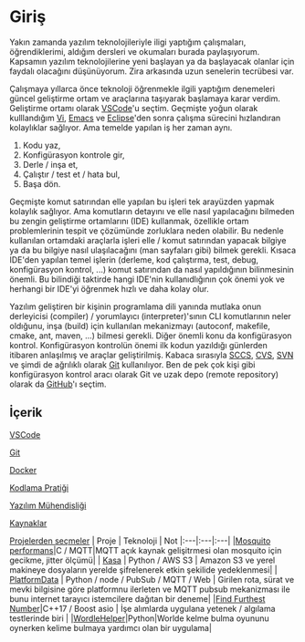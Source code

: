 # Giriş

Yakın zamanda yazılım teknolojileriyle iligi yaptığım çalışmaları, öğrendiklerimi, aldığım dersleri ve okumaları burada paylaşıyorum. Kapsamın yazılım teknolojilerine yeni başlayan ya da başlayacak olanlar için faydalı olacağını düşünüyorum. Zira arkasında uzun senelerin tecrübesi var.

Çalışmaya yıllarca önce teknoloji öğrenmekle ilgili yaptığım denemeleri güncel geliştirme ortam ve araçlarına taşıyarak başlamaya karar verdim. Geliştirme ortamı olarak [VSCode](https://code.visualstudio.com)'u seçtim. Geçmişte  yoğun olarak kulllandığım [Vi](https://en.wikipedia.org/wiki/Vi), [Emacs](https://www.gnu.org/software/emacs/) ve [Eclipse](https://www.eclipse.org/ide/)'den sonra çalışma sürecini hızlandıran kolaylıklar sağlıyor. Ama temelde yapılan iş her zaman aynı. 

1. Kodu yaz,
2. Konfigürasyon kontrole gir,
3. Derle / inşa et,
4. Çalıştır / test et / hata bul,
5. Başa dön.

Geçmişte komut satırından elle yapılan bu işleri tek arayüzden yapmak kolaylık sağlıyor. Ama komutların detayını ve elle nasıl yapılacağını bilmeden bu zengin geliştirme ortamlarını (IDE) kullanmak, özellikle ortam problemlerinin tespit ve çözümünde zorluklara neden olabilir. Bu nedenle kullanılan ortamdaki araçlarla işleri elle / komut satırından yapacak bilgiye ya da bu bilgiye nasıl ulaşılacağını (man sayfaları gibi) bilmek gerekli. Kısaca IDE'den yapılan temel işlerin (derleme, kod çalıştırma, test, debug, konfigürasyon kontrol, ...) komut satırından da nasıl yapıldığının bilinmesinin önemli. Bu bilindiği taktirde hangi IDE'nin kullanıdlığının çok önemi yok ve herhangi bir IDE'yi öğrenmek hızlı ve daha kolay olur.

Yazılım geliştiren bir kişinin programlama dili yanında mutlaka onun derleyicisi (compiler) / yorumlayıcı (interpreter)'sının CLI komutlarının neler oldığunu, inşa (build) için kullanılan mekanizmayı (autoconf, makefile, cmake, ant, maven, ...) bilmesi gerekli. Diğer önemli konu da konfigürasyon kontrol. Konfigürasyon kontrolün önemi ilk kodun yazıldığı günlerden itibaren anlaşılmış ve araçlar geliştirilmiş. Kabaca sırasıyla  [SCCS](https://en.wikipedia.org/wiki/Source_Code_Control_System), [CVS](https://www.gnu.org/software/trans-coord/manual/cvs/cvs.html), [SVN](https://subversion.apache.org) ve şimdi de ağrılıklı olarak [Git](https://git-scm.com) kullanılıyor. Ben de pek çok kişi gibi konfigürasyon kontrol aracı olarak Git ve uzak depo (remote repository) olarak da [GitHub](https://github.com/tufanoruk)'ı seçtim.

## İçerik

[VSCode](VSCode.md)

[Git](Git.md)

[Docker](Docker.md)

[Kodlama Pratiği](KodlamaPrati%C4%9Fi.md)

[Yazılım Mühendisliği](Yaz%C4%B1l%C4%B1mM%C3%BChendisli%C4%9Fi.md)

[Kaynaklar](Kaynaklar.md)

[Projelerden seçmeler](https://github.com/tufanoruk)
| Proje | Teknoloji | Not
|:---|:---|:---|
|[Mosquito performans](https://github.com/tufanoruk/mosq_perf)|C / MQTT|MQTT açık kaynak gelişitrmesi olan mosquito için gecikme, jitter ölçümü|
| [Kasa](https://github.com/tufanoruk/Kasa) | Python / AWS S3 |  Amazon S3 ve yerel makineye dosyaların yerelde şifrelenerek etkin şekilide yedeklenmesi|
| [PlatformData](https://github.com/tufanoruk/PlatformData) | Python / node / PubSub / MQTT / Web | Girilen rota, sürat ve mevki bilgisine göre platformnu ilerleten ve MQTT pubsub mekanizması ile bunu internet tarayıcı istemcilere dağıtan bir deneme|
|[Find Furthest Number](https://github.com/tufanoruk/ffn)|C++17 / Boost asio | İşe alımlarda uygulana yetenek / algılama testlerinde biri |
|[WordleHelper](https://github.com/tufanoruk/WordleHelper)|Python|Worlde kelme bulma oyununu oynerken kelime bulmaya yardımcı olan bir uygulama|

